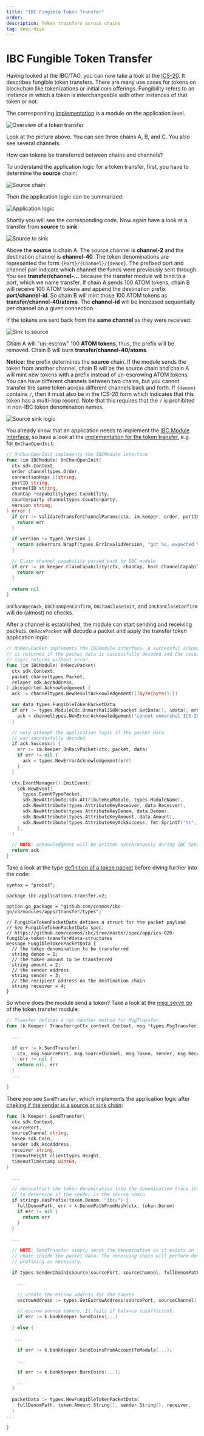 ```yaml
---
title: "IBC Fungible Token Transfer"
order:
description: Token trasnfers across chains
tag: deep-dive
---
```


# IBC Fungible Token Transfer

Having looked at the IBC/TAO, you can now take a look at the [ICS-20](https://github.com/cosmos/ibc/blob/master/spec/app/ics-020-fungible-token-transfer/README.md). It describes fungible token transfers. There are many use cases for tokens on blockchain like tokenizations or initial coin offerings.
Fungibility refers to an instance in which a token is interchangeable with other instances of that token or not. 

The corresponding [implementation](https://github.com/cosmos/ibc-go/tree/main/modules/apps/transfer) is a module on the application level.

![Overview of a token transfer](images/transferoverview.png)

Look at the picture above. You can see three chains A, B, and C. You also see several channels.

How can tokens be transferred between chains and channels?

To understand the application logic for a token transfer, first, you have to determine the **source** chain:

![Source chain](images/sourcechain.png)

Then the application logic can be summarized:

![Application logic](images/applicationlogic.png)

Shortly you will see the corresponding code. Now again have a look at a transfer from **source** to **sink**:

![Source to sink](images/sourcetosink.png)

Above the **source** is chain A. The source channel is **channel-2** and the destination channel is **channel-40**. The token denominations are represented the form `{Port}/{Channel}/{denom}`. The prefixed port and channel pair indicate which channel the funds were previously sent through. You see **transfer/channel-...** because the transfer module will bind to a port, which we name transfer. If chain A sends 100 ATOM tokens, chain B will receive 100 ATOM tokens and append the destination prefix **port/channel-id**. So chain B will mint those 100 ATOM tokens as **transfer/channel-40/atoms**. The **channel-id** will be increased sequentially per channel on a given connection. 

If the tokens are sent back from the **same channel** as they were received:

![Sink to source](images/sinktosource.png)

Chain A will "un-escrow" 100 **ATOM tokens**, thus, the prefix will be removed. Chain B will burn **transfer/channel-40/atoms**.

**Notice:** the prefix determines the **source** chain. If the module sends the token from another channel, chain B will be the source chain and chain A will mint new tokens with a prefix instead of un-escrowing ATOM tokens. You can have different channels between two chains, but you cannot transfer the same token across different channels back and forth. If `{denom}` contains `/`, then it must also be in the ICS-20 form which indicates that this token has a multi-hop record. Note that this requires that the `/` is prohibited in non-IBC token denomination names.

![Source sink logic](images/sourcesinklogic.png)

You already know that an application needs to implement the [IBC Module Interface](https://github.com/cosmos/ibc-go/blob/main/modules/core/05-port/types/module.go), so have a look at the [implementation for the token transfer](https://github.com/cosmos/ibc-go/blob/main/modules/apps/transfer/ibc_module.go), e.g. for `OnChanOpenInit`:

```go
// OnChanOpenInit implements the IBCModule interface
func (im IBCModule) OnChanOpenInit(
  ctx sdk.Context,
  order channeltypes.Order,
  connectionHops []string,
  portID string,
  channelID string,
  chanCap *capabilitytypes.Capability,
  counterparty channeltypes.Counterparty,
  version string,
) error {
  if err := ValidateTransferChannelParams(ctx, im.keeper, order, portID, channelID); err != nil {
    return err
  }

  if version != types.Version {
    return sdkerrors.Wrapf(types.ErrInvalidVersion, "got %s, expected %s", version, types.Version)
  }

  // Claim channel capability passed back by IBC module
  if err := im.keeper.ClaimCapability(ctx, chanCap, host.ChannelCapabilityPath(portID, channelID)); err != nil {
    return err
  }

  return nil
}
```

`OnChanOpenAck`, `OnChanOpenConfirm`, `OnChanCloseInit`, and `OnChanCloseConfirm` will do (almost) no checks.

After a channel is established, the module can start sending and receiving packets. `OnRecvPacket` will decode a packet and apply the transfer token application logic:

```go
// OnRecvPacket implements the IBCModule interface. A successful acknowledgement
// is returned if the packet data is successfully decoded and the receive application
// logic returns without error.
func (im IBCModule) OnRecvPacket(
  ctx sdk.Context,
  packet channeltypes.Packet,
  relayer sdk.AccAddress,
) ibcexported.Acknowledgement {
  ack := channeltypes.NewResultAcknowledgement([]byte{byte(1)})

  var data types.FungibleTokenPacketData
  if err := types.ModuleCdc.UnmarshalJSON(packet.GetData(), &data); err != nil {
    ack = channeltypes.NewErrorAcknowledgement("cannot unmarshal ICS-20 transfer packet data")
  }

  // only attempt the application logic if the packet data
  // was successfully decoded
  if ack.Success() {
    err := im.keeper.OnRecvPacket(ctx, packet, data)
    if err != nil {
      ack = types.NewErrorAcknowledgement(err)
    }
  }

  ctx.EventManager().EmitEvent(
    sdk.NewEvent(
      types.EventTypePacket,
      sdk.NewAttribute(sdk.AttributeKeyModule, types.ModuleName),
      sdk.NewAttribute(types.AttributeKeyReceiver, data.Receiver),
      sdk.NewAttribute(types.AttributeKeyDenom, data.Denom),
      sdk.NewAttribute(types.AttributeKeyAmount, data.Amount),
      sdk.NewAttribute(types.AttributeKeyAckSuccess, fmt.Sprintf("%t", ack.Success())),
    ),
  )

  // NOTE: acknowledgment will be written synchronously during IBC handler execution.
  return ack
}
```

Take a look at the type [definition of a token packet](https://github.com/cosmos/ibc-go/blob/main/proto/ibc/applications/transfer/v2/packet.proto) before diving further into the code:

```protobuff
syntax = "proto3";

package ibc.applications.transfer.v2;

option go_package = "github.com/cosmos/ibc-go/v3/modules/apps/transfer/types";

// FungibleTokenPacketData defines a struct for the packet payload
// See FungibleTokenPacketData spec:
// https://github.com/cosmos/ibc/tree/master/spec/app/ics-020-fungible-token-transfer#data-structures
message FungibleTokenPacketData {
  // the token denomination to be transferred
  string denom = 1;
  // the token amount to be transferred
  string amount = 2;
  // the sender address
  string sender = 3;
  // the recipient address on the destination chain
  string receiver = 4;
}
```

So where does the module send a token? Take a look at the [msg_serve.go](https://github.com/cosmos/ibc-go/blob/main/modules/apps/transfer/keeper/msg_server.go) of the token transfer module:

```go
// Transfer defines a rpc handler method for MsgTransfer.
func (k Keeper) Transfer(goCtx context.Context, msg *types.MsgTransfer) (*types.MsgTransferResponse, error) {

  ...

  if err := k.SendTransfer(
    ctx, msg.SourcePort, msg.SourceChannel, msg.Token, sender, msg.Receiver, msg.TimeoutHeight, msg.TimeoutTimestamp,
  ); err != nil {
    return nil, err
  }
  ...

}
```

There you see `SendTransfer`, which implements the application logic after [cheking if the sender is a source or sink chain](https://github.com/cosmos/ibc-go/blob/main/modules/apps/transfer/types/coin.go):

```go
func (k Keeper) SendTransfer(
  ctx sdk.Context,
  sourcePort,
  sourceChannel string,
  token sdk.Coin,
  sender sdk.AccAddress,
  receiver string,
  timeoutHeight clienttypes.Height,
  timeoutTimestamp uint64,
) 

  ...

  // deconstruct the token denomination into the denomination trace info
  // to determine if the sender is the source chain
  if strings.HasPrefix(token.Denom, "ibc/") {
    fullDenomPath, err = k.DenomPathFromHash(ctx, token.Denom)
    if err != nil {
      return err
    }
  }

  ...

  // NOTE: SendTransfer simply sends the denomination as it exists on its own
  // chain inside the packet data. The receiving chain will perform denom
  // prefixing as necessary.

  if types.SenderChainIsSource(sourcePort, sourceChannel, fullDenomPath) {

    ...

    // create the escrow address for the tokens
    escrowAddress := types.GetEscrowAddress(sourcePort, sourceChannel)

    // escrow source tokens. It fails if balance insufficient.
    if err := k.bankKeeper.SendCoins(...)

  } else {
   
   ...

    if err := k.bankKeeper.SendCoinsFromAccountToModule(...); 

    ...

    if err := k.bankKeeper.BurnCoins(...); 

    ...
  }

  packetData := types.NewFungibleTokenPacketData(
    fullDenomPath, token.Amount.String(), sender.String(), receiver,
  )
...

}
```
